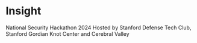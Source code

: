 # Insight
National Security Hackathon 2024
Hosted by Stanford Defense Tech Club, Stanford Gordian Knot Center and Cerebral Valley